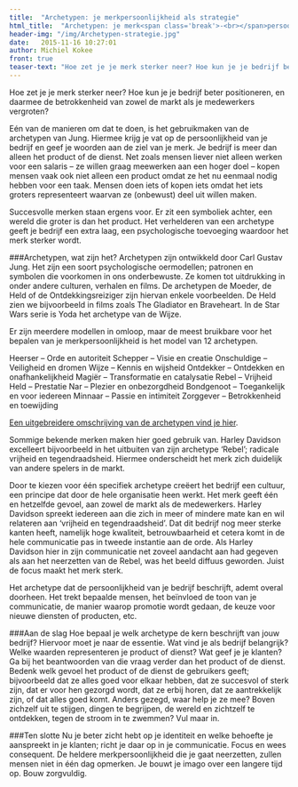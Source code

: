 ```yaml
---
title:  "Archetypen: je merkpersoonlijkheid als strategie"
html_title:  "Archetypen: je merk<span class='break'>-<br></span>persoonlijkheid als strategie"
header-img: "/img/Archetypen-strategie.jpg"
date:   2015-11-16 10:27:01
author: Michiel Kokee
front: true
teaser-text: "Hoe zet je je merk sterker neer? Hoe kun je je bedrijf beter positioneren, en daarmee de betrokkenheid van zowel de markt als je medewerkers vergroten?"
---
```


Hoe zet je je merk sterker neer? Hoe kun je je bedrijf beter positioneren, en daarmee de betrokkenheid van zowel de markt als je medewerkers vergroten?

Eén van de manieren om dat te doen, is het gebruikmaken van de archetypen van Jung. Hiermee krijg je vat op de persoonlijkheid van je bedrijf en geef je woorden aan de ziel van je merk. Je bedrijf is meer dan alleen het product of de dienst. Net zoals mensen liever niet alleen werken voor een salaris – ze willen graag meewerken aan een hoger doel – kopen mensen vaak ook niet alleen een product omdat ze het nu eenmaal nodig hebben voor een taak. Mensen doen iets of kopen iets omdat het iets groters representeert waarvan ze (onbewust) deel uit willen maken.

Succesvolle merken staan ergens voor. Er zit een symboliek achter, een wereld die groter is dan het product. Het verhelderen van een archetype geeft je bedrijf een extra laag, een psychologische toevoeging waardoor het merk sterker wordt.

###Archetypen, wat zijn het?
Archetypen zijn ontwikkeld door Carl Gustav Jung. Het zijn een soort psychologische oermodellen; patronen en symbolen die voorkomen in ons onderbewuste. Ze komen tot uitdrukking in onder andere culturen, verhalen en films. De archetypen de Moeder, de Held of de Ontdekkingsreiziger zijn hiervan enkele voorbeelden. De Held zien we bijvoorbeeld in films zoals The Gladiator en Braveheart. In de Star Wars serie is Yoda het archetype van de Wijze.

Er zijn meerdere modellen in omloop, maar de meest bruikbare voor het bepalen van je merkpersoonlijkheid is het model van 12 archetypen. 

Heerser – Orde en autoriteit
Schepper – Visie en creatie
Onschuldige – Veiligheid en dromen
Wijze – Kennis en wijsheid
Ontdekker – Ontdekken en onafhankelijkheid
Magiër – Transformatie en catalysatie
Rebel – Vrijheid
Held – Prestatie
Nar – Plezier en onbezorgdheid
Bondgenoot – Toegankelijk en voor iedereen
Minnaar – Passie en intimiteit
Zorggever – Betrokkenheid en toewijding

[Een uitgebreidere omschrijving van de archetypen vind je hier](https://studiofonkel.nl/blogs/12-archetypen/ "12 archetypen"). 

Sommige bekende merken maken hier goed gebruik van. Harley Davidson excelleert bijvoorbeeld in het uitbuiten van zijn archetype ‘Rebel’; radicale vrijheid en tegendraadsheid. Hiermee onderscheidt het merk zich duidelijk van andere spelers in de markt.

Door te kiezen voor één specifiek archetype creëert het bedrijf een cultuur, een principe dat door de hele organisatie heen werkt. Het merk geeft één en hetzelfde gevoel, aan zowel de markt als de medewerkers. Harley Davidson spreekt iedereen aan die zich in meer of mindere mate kan en wil relateren aan ‘vrijheid en tegendraadsheid’. Dat dit bedrijf nog meer sterke kanten heeft, namelijk hoge kwaliteit, betrouwbaarheid et cetera komt in de hele communicatie pas in tweede instantie aan de orde. Als Harley Davidson hier in zijn communicatie net zoveel aandacht aan had gegeven als aan het neerzetten van de Rebel, was het beeld diffuus geworden. Juist de focus maakt het merk sterk. 

Het archetype dat de persoonlijkheid van je bedrijf beschrijft, ademt overal doorheen. Het trekt bepaalde mensen, het beïnvloed de toon van je communicatie, de manier waarop promotie wordt gedaan, de keuze voor nieuwe diensten of producten, etc.

###Aan de slag
Hoe bepaal je welk archetype de kern beschrijft van jouw bedrijf? Hiervoor moet je naar de essentie. Wat vind je als bedrijf belangrijk? Welke waarden representeren je product of dienst? Wat geef je je klanten? Ga bij het beantwoorden van die vraag verder dan het product of de dienst. Bedenk welk gevoel het product of de dienst de gebruikers geeft; bijvoorbeeld dat ze alles goed voor elkaar hebben, dat ze succesvol of sterk zijn, dat er voor hen gezorgd wordt, dat ze erbij horen, dat ze aantrekkelijk zijn, of dat alles goed komt. Anders gezegd, waar help je ze mee? Boven zichzelf uit te stijgen, dingen te begrijpen, de wereld en zichtzelf te ontdekken, tegen de stroom in te zwemmen? Vul maar in.

###Ten slotte
Nu je beter zicht hebt op je identiteit en welke behoefte je aanspreekt in je klanten; richt je daar op in je communicatie. Focus en wees consequent. De heldere merkpersoonlijkheid die je gaat neerzetten, zullen mensen niet in één dag opmerken. Je bouwt je imago over een langere tijd op. Bouw zorgvuldig.

